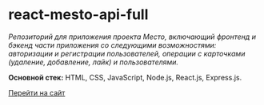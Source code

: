 # react-mesto-api-full
_Репозиторий для приложения проекта Место, включающий фронтенд и бэкенд части приложения со следующими возможностями: авторизации и регистрации пользователей, операции с карточками (удаление, добавление, лайк) и пользователями._

**Основной стек:** HTML, CSS, JavaScript, Node.js, React.js, Express.js.

[Перейти на сайт](https://platonova.mesto.nomoredomains.rocks)
